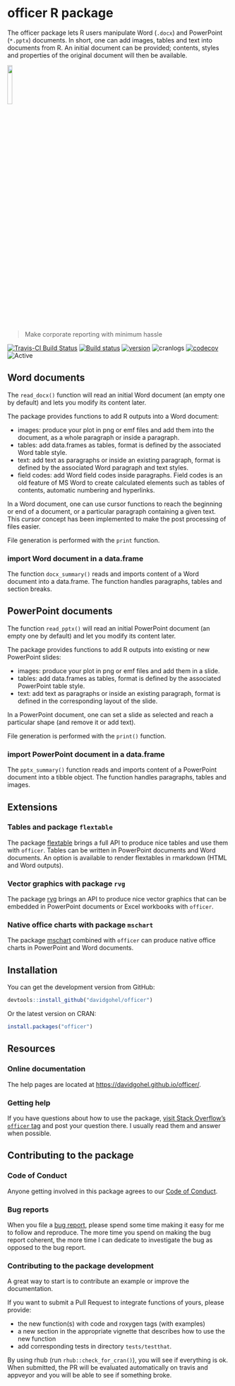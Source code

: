 officer R package
================

<!-- README.md is generated from README.Rmd. Please edit that file -->

The officer package lets R users manipulate Word (`.docx`) and
PowerPoint (`*.pptx`) documents. In short, one can add images, tables
and text into documents from R. An initial document can be provided;
contents, styles and properties of the original document will then be
available.

<img src="https://www.ardata.fr/img/hexbin/officer.svg" width = "15%"/>

> Make corporate reporting with minimum hassle

[![Travis-CI Build
Status](https://travis-ci.org/davidgohel/officer.svg?branch=master)](https://travis-ci.org/davidgohel/officer)
[![Build
status](https://ci.appveyor.com/api/projects/status/github/davidgohel/officer?branch=master&svg=true)](https://ci.appveyor.com/project/davidgohel/officer/branch/master)
[![version](http://www.r-pkg.org/badges/version/officer)](https://CRAN.R-project.org/package=officer)
![cranlogs](http://cranlogs.r-pkg.org./badges/officer)
[![codecov](https://codecov.io/gh/davidgohel/officer/branch/master/graph/badge.svg)](https://codecov.io/gh/davidgohel/officer)
![Active](http://www.repostatus.org/badges/latest/active.svg)

## Word documents

The `read_docx()` function will read an initial Word document (an empty
one by default) and lets you modify its content later.

The package provides functions to add R outputs into a Word document:

  - images: produce your plot in png or emf files and add them into the
    document, as a whole paragraph or inside a paragraph.
  - tables: add data.frames as tables, format is defined by the
    associated Word table style.
  - text: add text as paragraphs or inside an existing paragraph, format
    is defined by the associated Word paragraph and text styles.
  - field codes: add Word field codes inside paragraphs. Field codes is
    an old feature of MS Word to create calculated elements such as
    tables of contents, automatic numbering and hyperlinks.

In a Word document, one can use cursor functions to reach the beginning
or end of a document, or a particular paragraph containing a given text.
This *cursor* concept has been implemented to make the post processing
of files easier.

File generation is performed with the `print` function.

### import Word document in a data.frame

The function `docx_summary()` reads and imports content of a Word
document into a data.frame. The function handles paragraphs, tables and
section breaks.

## PowerPoint documents

The function `read_pptx()` will read an initial PowerPoint document (an
empty one by default) and let you modify its content later.

The package provides functions to add R outputs into existing or new
PowerPoint slides:

  - images: produce your plot in png or emf files and add them in a
    slide.
  - tables: add data.frames as tables, format is defined by the
    associated PowerPoint table style.
  - text: add text as paragraphs or inside an existing paragraph, format
    is defined in the corresponding layout of the slide.

In a PowerPoint document, one can set a slide as selected and reach a
particular shape (and remove it or add text).

File generation is performed with the `print()` function.

### import PowerPoint document in a data.frame

The `pptx_summary()` function reads and imports content of a PowerPoint
document into a tibble object. The function handles paragraphs, tables
and images.

## Extensions

### Tables and package `flextable`

The package [flextable](https://github.com/davidgohel/flextable) brings
a full API to produce nice tables and use them with `officer`. Tables
can be written in PowerPoint documents and Word documents. An option is
available to render flextables in rmarkdown (HTML and Word outputs).

### Vector graphics with package `rvg`

The package [rvg](https://github.com/davidgohel/rvg) brings an API to
produce nice vector graphics that can be embedded in PowerPoint
documents or Excel workbooks with `officer`.

### Native office charts with package `mschart`

The package [mschart](https://github.com/ardata-fr/mschart) combined
with `officer` can produce native office charts in PowerPoint and Word
documents.

## Installation

You can get the development version from GitHub:

``` r
devtools::install_github("davidgohel/officer")
```

Or the latest version on CRAN:

``` r
install.packages("officer")
```

## Resources

### Online documentation

The help pages are located at <https://davidgohel.github.io/officer/>.

### Getting help

If you have questions about how to use the package, [visit Stack
Overflow’s `officer`
tag](http://stackoverflow.com/questions/tagged/officer) and post your
question there. I usually read them and answer when possible.

## Contributing to the package

### Code of Conduct

Anyone getting involved in this package agrees to our [Code of
Conduct](https://github.com/davidgohel/officer/blob/master/CONDUCT.md).

### Bug reports

When you file a [bug
report](https://github.com/davidgohel/officer/issues), please spend some
time making it easy for me to follow and reproduce. The more time you
spend on making the bug report coherent, the more time I can dedicate to
investigate the bug as opposed to the bug report.

### Contributing to the package development

A great way to start is to contribute an example or improve the
documentation.

If you want to submit a Pull Request to integrate functions of yours,
please provide:

  - the new function(s) with code and roxygen tags (with examples)
  - a new section in the appropriate vignette that describes how to use
    the new function
  - add corresponding tests in directory `tests/testthat`.

By using rhub (run `rhub::check_for_cran()`), you will see if everything
is ok. When submitted, the PR will be evaluated automatically on travis
and appveyor and you will be able to see if something broke.
